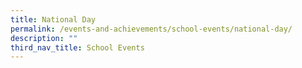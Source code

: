 ```yaml
---
title: National Day
permalink: /events-and-achievements/school-events/national-day/
description: ""
third_nav_title: School Events
---
```

